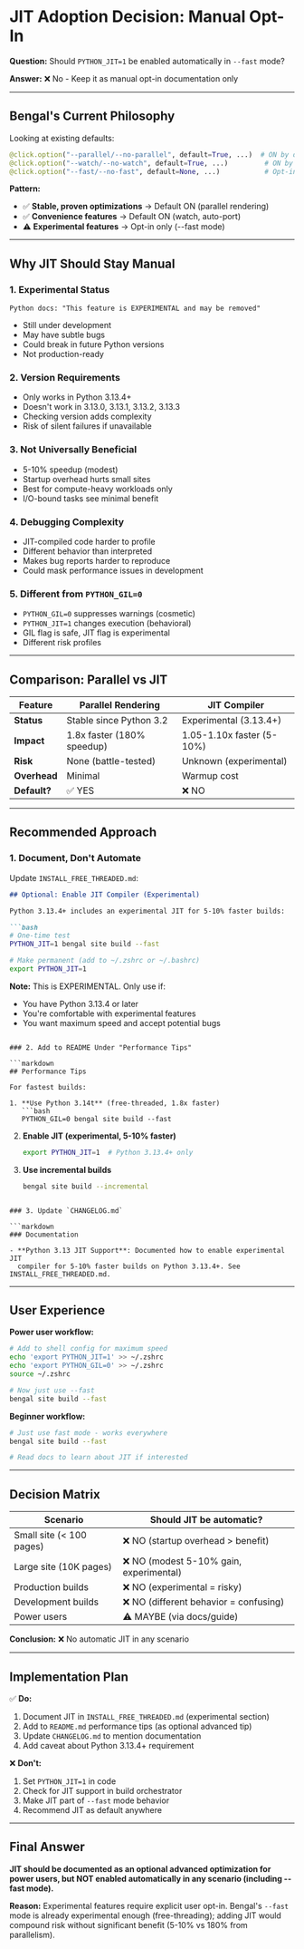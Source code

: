 # JIT Adoption Decision: Manual Opt-In

**Question:** Should `PYTHON_JIT=1` be enabled automatically in `--fast` mode?

**Answer:** ❌ No - Keep it as manual opt-in documentation only

---

## Bengal's Current Philosophy

Looking at existing defaults:

```python
@click.option("--parallel/--no-parallel", default=True, ...)  # ON by default
@click.option("--watch/--no-watch", default=True, ...)         # ON by default  
@click.option("--fast/--no-fast", default=None, ...)           # Opt-in only
```

**Pattern:**
- ✅ **Stable, proven optimizations** → Default ON (parallel rendering)
- ✅ **Convenience features** → Default ON (watch, auto-port)
- ⚠️ **Experimental features** → Opt-in only (--fast mode)

---

## Why JIT Should Stay Manual

### 1. **Experimental Status**
```
Python docs: "This feature is EXPERIMENTAL and may be removed"
```
- Still under development
- May have subtle bugs
- Could break in future Python versions
- Not production-ready

### 2. **Version Requirements**
- Only works in Python 3.13.4+
- Doesn't work in 3.13.0, 3.13.1, 3.13.2, 3.13.3
- Checking version adds complexity
- Risk of silent failures if unavailable

### 3. **Not Universally Beneficial**
- 5-10% speedup (modest)
- Startup overhead hurts small sites
- Best for compute-heavy workloads only
- I/O-bound tasks see minimal benefit

### 4. **Debugging Complexity**
- JIT-compiled code harder to profile
- Different behavior than interpreted
- Makes bug reports harder to reproduce
- Could mask performance issues in development

### 5. **Different from `PYTHON_GIL=0`**
- `PYTHON_GIL=0` suppresses warnings (cosmetic)
- `PYTHON_JIT=1` changes execution (behavioral)
- GIL flag is safe, JIT flag is experimental
- Different risk profiles

---

## Comparison: Parallel vs JIT

| Feature | Parallel Rendering | JIT Compiler |
|---------|-------------------|--------------|
| **Status** | Stable since Python 3.2 | Experimental (3.13.4+) |
| **Impact** | 1.8x faster (180% speedup) | 1.05-1.10x faster (5-10%) |
| **Risk** | None (battle-tested) | Unknown (experimental) |
| **Overhead** | Minimal | Warmup cost |
| **Default?** | ✅ YES | ❌ NO |

---

## Recommended Approach

### 1. Document, Don't Automate
Update `INSTALL_FREE_THREADED.md`:

```markdown
## Optional: Enable JIT Compiler (Experimental)

Python 3.13.4+ includes an experimental JIT for 5-10% faster builds:

```bash
# One-time test
PYTHON_JIT=1 bengal site build --fast

# Make permanent (add to ~/.zshrc or ~/.bashrc)
export PYTHON_JIT=1
```

**Note:** This is EXPERIMENTAL. Only use if:
- You have Python 3.13.4 or later
- You're comfortable with experimental features
- You want maximum speed and accept potential bugs
```

### 2. Add to README Under "Performance Tips"

```markdown
## Performance Tips

For fastest builds:

1. **Use Python 3.14t** (free-threaded, 1.8x faster)
   ```bash
   PYTHON_GIL=0 bengal site build --fast
   ```

2. **Enable JIT (experimental, 5-10% faster)**
   ```bash
   export PYTHON_JIT=1  # Python 3.13.4+ only
   ```

3. **Use incremental builds**
   ```bash
   bengal site build --incremental
   ```
```

### 3. Update `CHANGELOG.md`

```markdown
### Documentation

- **Python 3.13 JIT Support**: Documented how to enable experimental JIT
  compiler for 5-10% faster builds on Python 3.13.4+. See INSTALL_FREE_THREADED.md.
```

---

## User Experience

**Power user workflow:**
```bash
# Add to shell config for maximum speed
echo 'export PYTHON_JIT=1' >> ~/.zshrc
echo 'export PYTHON_GIL=0' >> ~/.zshrc
source ~/.zshrc

# Now just use --fast
bengal site build --fast
```

**Beginner workflow:**
```bash
# Just use fast mode - works everywhere
bengal site build --fast

# Read docs to learn about JIT if interested
```

---

## Decision Matrix

| Scenario | Should JIT be automatic? |
|----------|-------------------------|
| Small site (< 100 pages) | ❌ NO (startup overhead > benefit) |
| Large site (10K pages) | ❌ NO (modest 5-10% gain, experimental) |
| Production builds | ❌ NO (experimental = risky) |
| Development builds | ❌ NO (different behavior = confusing) |
| Power users | ⚠️ MAYBE (via docs/guide) |

**Conclusion:** ❌ No automatic JIT in any scenario

---

## Implementation Plan

✅ **Do:**
1. Document JIT in `INSTALL_FREE_THREADED.md` (experimental section)
2. Add to `README.md` performance tips (as optional advanced tip)
3. Update `CHANGELOG.md` to mention documentation
4. Add caveat about Python 3.13.4+ requirement

❌ **Don't:**
1. Set `PYTHON_JIT=1` in code
2. Check for JIT support in build orchestrator
3. Make JIT part of `--fast` mode behavior
4. Recommend JIT as default anywhere

---

## Final Answer

**JIT should be documented as an optional advanced optimization for power users,
but NOT enabled automatically in any scenario (including --fast mode).**

**Reason:** Experimental features require explicit user opt-in. Bengal's `--fast`
mode is already experimental enough (free-threading); adding JIT would compound
risk without significant benefit (5-10% vs 180% from parallelism).
